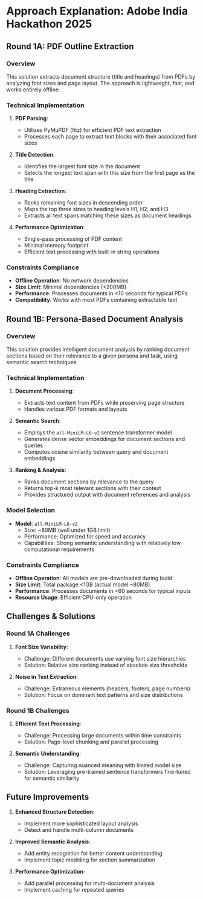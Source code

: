 # Approach Explanation: Adobe India Hackathon 2025

## Round 1A: PDF Outline Extraction

### Overview
This solution extracts document structure (title and headings) from PDFs by analyzing font sizes and page layout. The approach is lightweight, fast, and works entirely offline.

### Technical Implementation
1. **PDF Parsing**:
   - Utilizes PyMuPDF (fitz) for efficient PDF text extraction
   - Processes each page to extract text blocks with their associated font sizes

2. **Title Detection**:
   - Identifies the largest font size in the document
   - Selects the longest text span with this size from the first page as the title

3. **Heading Extraction**:
   - Ranks remaining font sizes in descending order
   - Maps the top three sizes to heading levels H1, H2, and H3
   - Extracts all text spans matching these sizes as document headings

4. **Performance Optimization**:
   - Single-pass processing of PDF content
   - Minimal memory footprint
   - Efficient text processing with built-in string operations

### Constraints Compliance
- **Offline Operation**: No network dependencies
- **Size Limit**: Minimal dependencies (<200MB)
- **Performance**: Processes documents in <10 seconds for typical PDFs
- **Compatibility**: Works with most PDFs containing extractable text

## Round 1B: Persona-Based Document Analysis

### Overview
This solution provides intelligent document analysis by ranking document sections based on their relevance to a given persona and task, using semantic search techniques.

### Technical Implementation
1. **Document Processing**:
   - Extracts text content from PDFs while preserving page structure
   - Handles various PDF formats and layouts

2. **Semantic Search**:
   - Employs the `all-MiniLM-L6-v2` sentence transformer model
   - Generates dense vector embeddings for document sections and queries
   - Computes cosine similarity between query and document embeddings

3. **Ranking & Analysis**:
   - Ranks document sections by relevance to the query
   - Returns top-k most relevant sections with their context
   - Provides structured output with document references and analysis

### Model Selection
- **Model**: `all-MiniLM-L6-v2`
  - Size: ~80MB (well under 1GB limit)
  - Performance: Optimized for speed and accuracy
  - Capabilities: Strong semantic understanding with relatively low computational requirements

### Constraints Compliance
- **Offline Operation**: All models are pre-downloaded during build
- **Size Limit**: Total package <1GB (actual model ~80MB)
- **Performance**: Processes documents in <60 seconds for typical inputs
- **Resource Usage**: Efficient CPU-only operation

## Challenges & Solutions

### Round 1A Challenges
1. **Font Size Variability**:
   - Challenge: Different documents use varying font size hierarchies
   - Solution: Relative size ranking instead of absolute size thresholds

2. **Noise in Text Extraction**:
   - Challenge: Extraneous elements (headers, footers, page numbers)
   - Solution: Focus on dominant text patterns and size distributions

### Round 1B Challenges
1. **Efficient Text Processing**:
   - Challenge: Processing large documents within time constraints
   - Solution: Page-level chunking and parallel processing

2. **Semantic Understanding**:
   - Challenge: Capturing nuanced meaning with limited model size
   - Solution: Leveraging pre-trained sentence transformers fine-tuned for semantic similarity

## Future Improvements
1. **Enhanced Structure Detection**:
   - Implement more sophisticated layout analysis
   - Detect and handle multi-column documents

2. **Improved Semantic Analysis**:
   - Add entity recognition for better content understanding
   - Implement topic modeling for section summarization

3. **Performance Optimization**:
   - Add parallel processing for multi-document analysis
   - Implement caching for repeated queries
